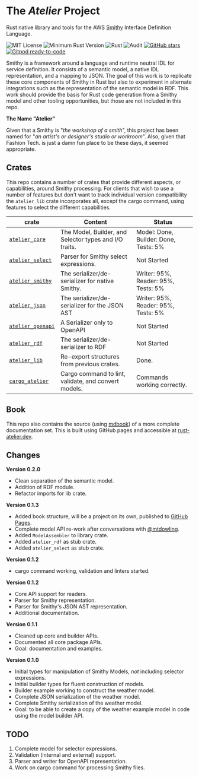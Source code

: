 # The _Atelier_ Project

Rust native library and tools for the AWS [Smithy](https://github.com/awslabs/smithy) Interface Definition Language.

![MIT License](https://img.shields.io/badge/license-mit-118811.svg)
![Minimum Rust Version](https://img.shields.io/badge/Min%20Rust-1.40-green.svg)
![Rust](https://github.com/johnstonskj/rust-atelier/workflows/Rust/badge.svg)
![Audit](https://github.com/johnstonskj/rust-atelier/workflows/Security%20audit/badge.svg)
[![GitHub stars](https://img.shields.io/github/stars/johnstonskj/rust-atelier.svg)](https://github.com/johnstonskj/rust-atelier/stargazers)
[![Gitpod ready-to-code](https://img.shields.io/badge/Gitpod-ready--to--code-blue?logo=gitpod)](https://gitpod.io/#https://github.com/johnstonskj/rust-atelier)

Smithy is a framework around a language and runtime neutral IDL for service definition. It consists of a semantic model,
a native IDL representation, and a mapping to JSON. The goal of this work is to replicate these core components of 
Smithy in Rust but also to experiment in alternate integrations such as the representation of the semantic model in 
RDF. This work should provide the basis for Rust code generation from a Smithy model and other tooling opportunities,
but those are not included in this repo.

**The Name "Atelier"**

Given that a Smithy is "_the workshop of a smith_", this project has been named for "_an artist's or designer's studio or 
workroom_". Also, given that Fashion Tech. is just a damn fun place to be these days, it seemed appropriate. 

## Crates

This repo contains a number of crates that provide different aspects, or capabilities, around Smithy processing. For 
clients that wish to use a number of features but don't want to track individual version compatibility the `atelier_lib` 
crate incorporates all, except the cargo command, using features to select the different capabilities.

| crate                                  | Content                                                | Status                              |
|----------------------------------------|--------------------------------------------------------|-------------------------------------|
| [`atelier_core`](./atelier-core)       | The Model, Builder, and Selector types and I/O traits. | Model: Done, Builder: Done, Tests: 5% |
| [`atelier_select`](./atelier-select)   | Parser for Smithy select expressions.                  | Not Started                         |
| [`atelier_smithy`](./atelier-smithy)   | The serializer/de-serializer for native Smithy.        | Writer: 95%, Reader: 95%, Tests: 5% |
| [`atelier_json`](./atelier-json)       | The serializer/de-serializer for the JSON AST          | Writer: 95%, Reader: 95%, Tests: 5% |
| [`atelier_openapi`](./atelier-openapi) | A Serializer only to OpenAPI                           | Not Started                         |
| [`atelier_rdf`](./atelier-rdf)         | The serializer/de-serializer to RDF                    | Not Started                         |
| [`atelier_lib`](./atelier-lib)         | Re-export structures from previous crates.             | Done.                               |
| [`cargo_atelier`](./cargo-atelier)     | Cargo command to lint, validate, and convert models.   | Commands working correctly.         |

## Book

This repo also contains the source (using [mdbook](https://rust-lang.github.io/mdBook/)) of a more complete documentation
set. This is built using GitHub pages and accessible at [rust-atelier.dev](https://rust-atelier.dev/).

## Changes

**Version 0.2.0**

* Clean separation of the semantic model. 
* Addition of RDF module.
* Refactor imports for lib crate.

**Version 0.1.3**

* Added book structure, will be a project on its own, published to [GitHub Pages](https://simonkjohnston.life/rust-atelier/introduction/smithy.html).
* Complete model API re-work after conversations with [@mtdowling](https://github.com/mtdowling).
* Added `ModelAssembler` to library crate.
* Added `atelier_rdf` as stub crate.
* Added `atelier_select` as stub crate.

**Version 0.1.2**

* cargo command working, validation and linters started.

**Version 0.1.2**

* Core API support for readers.
* Parser for Smithy representation.
* Parser for Smithy's JSON AST representation.
* Additional documentation.

**Version 0.1.1**

* Cleaned up core and builder APIs. 
* Documented all core package APIs.
* Goal: documentation and examples.

**Version 0.1.0**

* Initial types for manipulation of Smithy Models, _not_ including selector expressions.
* Initial builder types for fluent construction of models.
* Builder example working to construct the weather model.
* Complete JSON serialization of the weather model.
* Complete Smithy serialization of the weather model.
* Goal: to be able to create a copy of the weather example model in code using the model builder API.

## TODO

1. Complete model for selector expressions.
1. Validation (internal and external) support.
1. Parser and writer for OpenAPI representation.
1. Work on cargo command for processing Smithy files.
